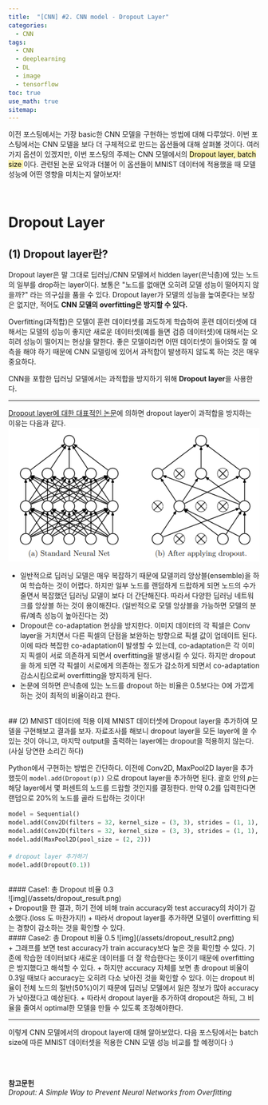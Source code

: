 ```yaml
---
title:  "[CNN] #2. CNN model - Dropout Layer"
categories:
  - CNN
tags:
  - CNN
  - deeplearning
  - DL
  - image
  - tensorflow
toc: true
use_math: true
sitemap: 
---
```


이전 포스팅에서는 가장 basic한 CNN 모델을 구현하는 방법에 대해 다루었다. 이번 포스팅에서는 CNN 모델을 보다 더 구체적으로 만드는 옵션들에 대해 살펴볼 것이다. 여러가지 옵션이 있겠지만,
이번 포스팅의 주제는 CNN 모델에서의  <mark style='background-color: #fff5b1'> Dropout layer, batch size </mark> 이다. 관련된 논문 요약과 더불어 이 옵션들이 MNIST 데이터에 적용했을 때 모델 성능에 어떤 영향을 미치는지 알아보자!

<br>

# Dropout Layer
## (1) Dropout layer란?
Dropout layer은 말 그대로 딥러닝/CNN 모델에서 hidden layer(은닉층)에 있는 노드의 일부를 drop하는 layer이다. 보통은 "노드를 없애면 오히려 모델 성능이 떨어지지 않을까?" 라는 의구심을 품을 수 있다. Dropout layer가 모델의 성능을 높여준다는 보장은 없지만, 적어도 **CNN 모델의 overfitting은 방지할 수 있다.**

Overfitting(과적합)은 모델이 훈련 데이터셋를 과도하게 학습하여 훈련 데이터셋에 대해서는 모델의 성능이 좋지만 새로운 데이터셋(예를 들면 검증 데이터셋)에 대해서는 오히려 성능이 떨어지는 현상을 말한다. 좋은 모델이라면 어떤 데이터셋이 들어와도 잘 예측을 해야 하기 때문에 CNN 모델링에 있어서 과적합이 발생하지 않도록 하는 것은 매우 중요하다.

CNN을 포함한 딥러닝 모델에서는 과적합을 방지하기 위해 **Dropout layer**을 사용한다. 

---

[Dropout layer에 대한 대표적인 논문](https://jmlr.org/papers/v15/srivastava14a.html)에 의하면 dropout layer이 과적합을 방지하는 이유는 다음과 같다.
<br>
![img](/assets/dropout.PNG)
<br>
 + 일반적으로 딥러닝 모델은 매우 복잡하기 때문에 모델끼리 앙상블(ensemble)을 하여 학습하는 것이 어렵다. 하지만 일부 노드를 랜덤하게 드랍하게 되면 노드의 수가 줄면서 복잡했던 딥러닝 모델이 보다 더 간단해진다. 따라서 다양한 딥러닝 네트워크를 앙상블 하는 것이 용이해진다. (일반적으로 모델 앙상블을 가능하면 모델의 분류/예측 성능이 높아진다는 것)
 + Dropout은 co-adaptation 현상을 방지한다. 이미지 데이터의 각 픽셀은 Conv layer을 거치면서 다른 픽셀의 단점을 보완하는 방향으로 픽셀 값이 업데이트 된다. 이에 따라 복잡한 co-adaptation이 발생할 수 있는데, co-adaptation은 각 이미지 픽셀이 서로 의존하게 되면서 overfitting을 발생시킬 수 있다. 하지만 dropout을 하게 되면 각 픽셀이 서로에게 의존하는 정도가 감소하게 되면서 co-adaptation 감소시킴으로써 overfitting을 방지하게 된다.
 + 논문에 의하면 은닉층에 있는 노드를 dropout 하는 비율은 0.5보다는 0에 가깝게 하는 것이 최적의 비율이라고 한다. 

<br>
## (2) MNIST 데이터에 적용
이제 MNIST 데이터셋에 Dropout layer을 추가하여 모델을 구현해보고 결과를 보자. 자료조사를 해보니 dropout layer을 모든 layer에 쓸 수 있는 것이 아니고, 마지막 output을 출력하는 layer에는 dropout을 적용하지 않는다.(사실 당연한 소리긴 하다) 

<br>

Python에서 구현하는 방법은 간단하다. 이전에 Conv2D, MaxPool2D layer을 추가했듯이 `model.add(Dropout(p))` 으로 dropout layer을 추가하면 된다. 괄호 안의 $p$는 해당 layer에서 몇 퍼센트의 노드를 드랍할 것인지를 결정한다. 만약 0.2를 입력한다면 랜덤으로 20%의 노드를 골라 드랍하는 것이다!

```python
model = Sequential()
model.add(Conv2D(filters = 32, kernel_size = (3, 3), strides = (1, 1), padding = 'Same', activation = 'relu', input_shape = (28, 28, 1)))
model.add(Conv2D(filters = 32, kernel_size = (3, 3), strides = (1, 1), padding = 'Same', activation = 'relu'))
model.add(MaxPool2D(pool_size = (2, 2)))

# dropout layer 추가하기
model.add(Dropout(0.1))
```

<br>
#### Case1: 총 Dropout 비율 0.3
<br>
![img](/assets/dropout_result.png)
<br>
 + Dropout을 한 결과, 하기 전에 비해 train accuracy와 test accuracy의 차이가 감소했다.(loss 도 마찬가지!)
 + 따라서 dropout layer를 추가하면 모델이 overfitting 되는 경향이 감소하는 것을 확인할 수 있다.

<br>
#### Case2: 총 Dropout 비율 0.5
![img](/assets/dropout_result2.png)
<br>
 + 그래프를 보면 test accuracy가 train accuracy보다 높은 것을 확인할 수 있다. 기존에 학습한 데이터보다 새로운 데이터를 더 잘 학습한다는 뜻이기 때문에 overfitting은 방지했다고 해석할 수 있다.
 + 하지만 accuracy 자체를 보면 총 dropout 비율이 0.3일 때보다 accuracy는 오히려 다소 낮아진 것을 확인할 수 있다. 이는 dropout 비율이 전체 노드의 절반(50%)이기 때문에 딥러닝 모델에서 잃은 정보가 많아 accuracy가 낮아졌다고 예상된다.
 + 따라서 dropout layer을 추가하여 dropout은 하되, 그 비율을 줄여서 optimal한 모델을 만들 수 있도록 조정해야한다.


---


이렇게 CNN 모델에서의 dropout layer에 대해 알아보았다. 다음 포스팅에서는 batch size에 따른 MNIST 데이터셋을 적용한 CNN 모델 성능 비교를 할 예정이다 :)

<br>
<br>

**참고문헌** <br>
*Dropout: A Simple Way to Prevent Neural Networks from Overfitting* <br>


